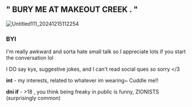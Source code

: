 ## " BURY ME AT MAKEOUT CREEK . "

![Untitled111_20241215112254](https://github.com/user-attachments/assets/96c5af02-35a8-4eed-87b1-76434d302a1e)

### BYI
I'm really awkward and sorta hate small talk so I appreciate lots if you start the conversation lol

I DO say kys, suggestive jokes, and I can't read social ques so sorry </3

**int** - my interests, related to whatever im wearing~ Cuddle me!!

**dni if** - >18 , you think being freaky in public is funny, ZIONISTS (surprisingly common)


<!--
**graveyardsanctuary/graveyardsanctuary** is a ✨ _special_ ✨ repository because its `README.md` (this file) appears on your GitHub profile.

Here are some ideas to get you started:

- 🔭 I’m currently working on ...
- 🌱 I’m currently learning ...
- 👯 I’m looking to collaborate on ...
- 🤔 I’m looking for help with ...
- 💬 Ask me about ...
- 📫 How to reach me: ...
- 😄 Pronouns: ...
- ⚡ Fun fact: ...
-->
